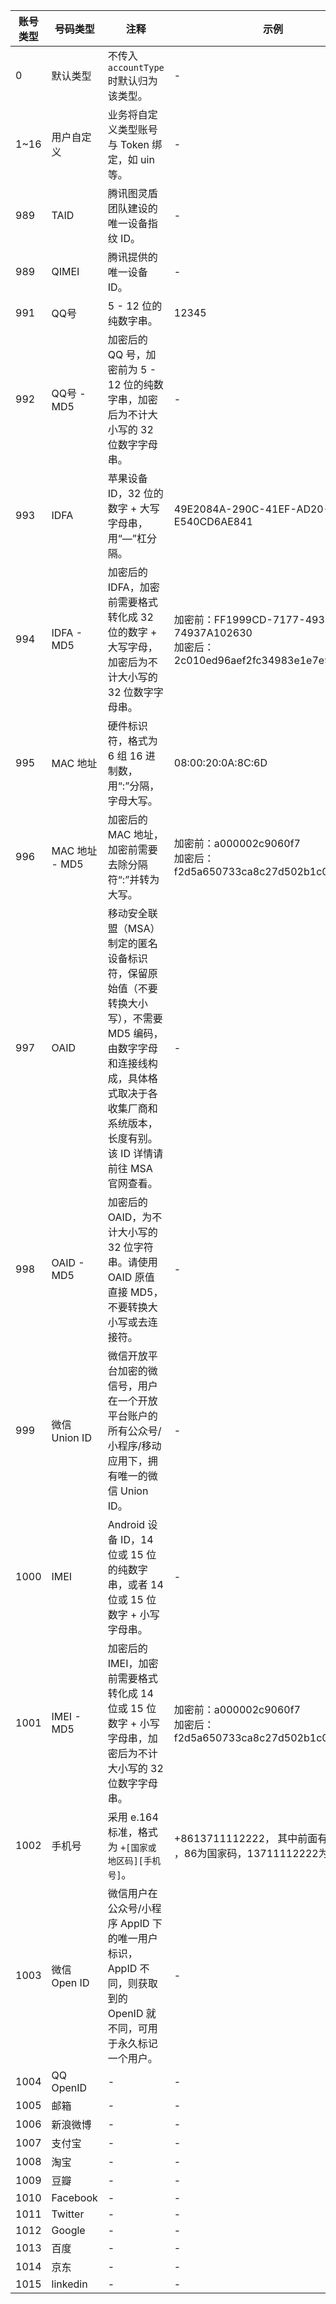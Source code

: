 

| 账号类型 | 号码类型   | 注释                                                         | 示例                                 |
| ----------- | ---------- | ------------------------------------------------------------ | ------------------------------------ |
| 0           | 默认类型   | 不传入 `accountType` 时默认归为该类型。                      | -                                    |
| 1~16        | 用户自定义 | 业务将自定义类型账号与 Token 绑定，如 uin 等。               | -                                    |
| 989         | TAID       | 腾讯图灵盾团队建设的唯一设备指纹 ID。                        | -                                    |
| 989         | QIMEI      | 腾讯提供的唯一设备 ID。                                      | -                                    |
| 991         | QQ号       | 5 - 12 位的纯数字串。                                        | 12345                                |
| 992         | QQ号 - MD5 | 加密后的 QQ 号，加密前为 5 - 12 位的纯数字串，加密后为不计大小写的 32 位数字字母串。 | -                                    |
| 993         | IDFA       | 苹果设备 ID，32 位的数字 + 大写字母串，用“—”杠分隔。         | 49E2084A-290C-41EF-AD20-E540CD6AE841 |
|994|IDFA - MD5|加密后的 IDFA，加密前需要格式转化成 32 位的数字 + 大写字母，加密后为不计大小写的 32 位数字字母串。|加密前：FF1999CD-7177-4937-A474-74937A102630<br>加密后：2c010ed96aef2fc34983e1e7e9176b7e
|995|MAC 地址|硬件标识符，格式为 6 组 16 进制数，用“:”分隔，字母大写。|08:00:20:0A:8C:6D|
|996|MAC 地址 - MD5|加密后的 MAC 地址，加密前需要去除分隔符“:”并转为大写。|加密前：a000002c9060f7<br>加密后：f2d5a650733ca8c27d502b1c08da14e5
|997|OAID|移动安全联盟（MSA）制定的匿名设备标识符，保留原始值（不要转换大小写），不需要 MD5 编码，由数字字母和连接线构成，具体格式取决于各收集厂商和系统版本，长度有别。该 ID 详情请前往 MSA 官网查看。|-|
|998|OAID - MD5|加密后的 OAID，为不计大小写的 32 位字符串。请使用 OAID 原值直接 MD5，不要转换大小写或去连接符。|-|
|999|微信 Union ID|微信开放平台加密的微信号，用户在一个开放平台账户的所有公众号/小程序/移动应用下，拥有唯一的微信 Union ID。|-|
|1000|IMEI|Android 设备 ID，14 位或 15 位的纯数字串，或者 14 位或 15 位数字 + 小写字母串。|-|
|1001|IMEI - MD5|加密后的 IMEI，加密前需要格式转化成 14 位或 15 位数字 + 小写字母串，加密后为不计大小写的 32 位数字字母串。|加密前：a000002c9060f7<br>加密后：f2d5a650733ca8c27d502b1c08da14e5|
|1002|手机号|采用 e.164 标准，格式为 `+[国家或地区码][手机号]`。 |+8613711112222， 其中前面有一个+号 ，86为国家码，13711112222为手机号|
|1003|微信 Open ID|微信用户在公众号/小程序 AppID 下的唯一用户标识，AppID 不同，则获取到的 OpenID 就不同，可用于永久标记一个用户。| - |
|1004|QQ OpenID|- |- |
|1005|邮箱|- |- |
|1006|新浪微博|- |- |
|1007|支付宝|- |- |
|1008|淘宝|- |- |
|1009|豆瓣|- |- |
|1010|Facebook|- |- |
|1011|Twitter|- |- |
|1012|Google|- |- |
|1013|百度|- |- |
|1014|京东|- |- |
|1015|linkedin|- |- |
